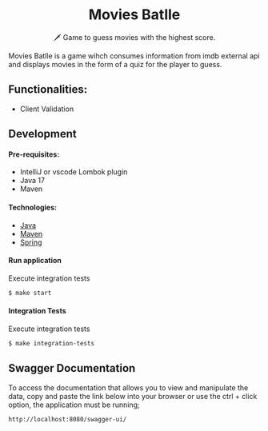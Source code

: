 <h1 align="center">Movies Batlle</h1>

<p align="center">  
🗡️ Game to guess movies with the highest score.
</p>

Movies Batlle is a game wihch consumes information from imdb external api and displays movies in the form of a quiz for the player to guess.

## Functionalities:

- Client Validation

## Development

#### Pre-requisites:

- IntelliJ or vscode Lombok plugin
- Java 17
- Maven

#### Technologies:

- [Java](https://www.java.com/pt-BR/)
- [Maven](https://maven.apache.org/)
- [Spring](https://spring.io/)

#### Run application

Execute integration tests

```bash
$ make start
```

#### Integration Tests

Execute integration tests

```bash
$ make integration-tests
```

## Swagger Documentation

To access the documentation that allows you to view and manipulate the data, copy and paste the link below into your browser or use the ctrl + click option, the application must be running;

```bash
http://localhost:8080/swagger-ui/
```
